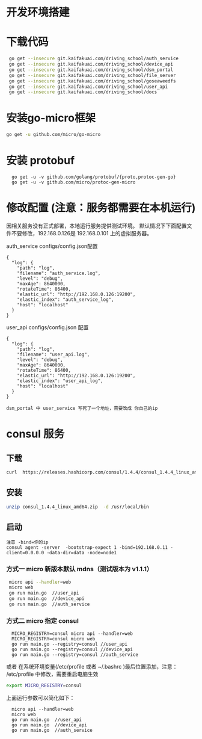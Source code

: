 # 开发环境搭建

# 下载代码  
``` bash
 go get --insecure git.kaifakuai.com/driving_school/auth_service  
 go get --insecure git.kaifakuai.com/driving_school/device_api  
 go get --insecure git.kaifakuai.com/driving_school/dsm_portal  
 go get --insecure git.kaifakuai.com/driving_school/file_server  
 go get --insecure git.kaifakuai.com/driving_school/goseaweedfs  
 go get --insecure git.kaifakuai.com/driving_school/user_api  
 go get --insecure git.kaifakuai.com/driving_school/docs
```
# 安装go-micro框架  
``` bash
go get -u github.com/micro/go-micro
```

# 安装 protobuf 
``` 
  go get -u -v github.com/golang/protobuf/{proto,protoc-gen-go}  
  go get -u -v github.com/micro/protoc-gen-micro
```

# 修改配置  (注意：服务都需要在本机运行)
因相关服务没有正式部署，本地运行服务提供测试环境。
默认情况下下面配置文件不要修改，192.168.0.126是 192.168.0.101 上的虚拟服务器。

auth_service configs/config.json配置
```
{
  "log": {
    "path": "log",
    "filename": "auth_service.log",
    "level": "debug",
    "maxAge": 8640000,
    "rotateTime": 86400,
    "elastic_url": "http://192.168.0.126:19200",
    "elastic_index": "auth_service_log",
    "host": "localhost"
  }
}
```

user_api configs/config.json 配置
```
{
  "log": {
    "path": "log",
    "filename": "user_api.log",
    "level": "debug",
    "maxAge": 8640000,
    "rotateTime": 86400,
    "elastic_url": "http://192.168.0.126:19200",
    "elastic_index": "user_api_log",
    "host": "localhost"
  }
}
```

```
dsm_portal 中 user_service 写死了一个地址，需要改成 你自己的ip
```

#  consul 服务
## 下载
```bash
curl  https://releases.hashicorp.com/consul/1.4.4/consul_1.4.4_linux_amd64.zip -o consul_1.4.4_linux_amd64.zip
```
## 安装
```bash
unzip consul_1.4.4_linux_amd64.zip  -d /usr/local/bin
```
## 启动
```
注意 -bind=你的ip
consul agent -server  -bootstrap-expect 1 -bind=192.168.0.11 -client=0.0.0.0 -data-dir=data -node=node1
```




### 方式一 micro 新版本默认 mdns（测试版本为 v1.1.1）
``` bash
 micro api --handler=web
 micro web
 go run main.go  //user_api
 go run main.go  //device_api
 go run main.go  //auth_service
```


### 方式二 micro 指定 consul
```
  MICRO_REGISTRY=consul micro api --handler=web
  MICRO_REGISTRY=consul micro web
  go run main.go --registry=consul //user_api
  go run main.go --registry=consul //device_api
  go run main.go --registry=consul //auth_service
```

或者 在系统环境变量(/etc/profile  或者  ~/.bashrc )最后位置添加，注意： /etc/profile 中修改，需要重启电脑生效
``` bash
export MICRO_REGISTRY=consul
```

上面运行参数可以简化如下：
```
  micro api --handler=web
  micro web
  go run main.go  //user_api
  go run main.go  //device_api
  go run main.go  //auth_service
```






